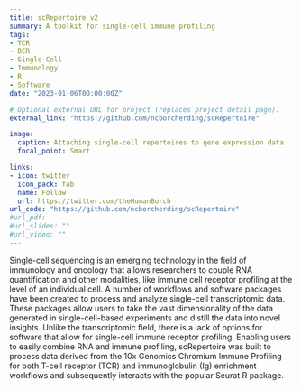 ```yaml
---
title: scRepertoire v2
summary: A toolkit for single-cell immune profiling
tags:
- TCR
- BCR
- Single-Cell
- Immunology
- R
- Software
date: "2023-01-06T00:00:00Z"

# Optional external URL for project (replaces project detail page).
external_link: "https://github.com/ncborcherding/scRepertoire"

image:
  caption: Attaching single-cell repertoires to gene expression data
  focal_point: Smart

links:
- icon: twitter
  icon_pack: fab
  name: Follow
  url: https://twitter.com/theHumanBorch
url_code: "https://github.com/ncborcherding/scRepertoire"
#url_pdf: 
#url_slides: ""
#url_video: ""
---
```


Single-cell sequencing is an emerging technology in the field of immunology and oncology that allows researchers to couple RNA quantification and other modalities, like immune cell receptor profiling at the level of an individual cell. A number of workflows and software packages have been created to process and analyze single-cell transcriptomic data. These packages allow users to take the vast dimensionality of the data generated in single-cell-based experiments and distill the data into novel insights. Unlike the transcriptomic field, there is a lack of options for software that allow for single-cell immune receptor profiling. Enabling users to easily combine RNA and immune profiling, scRepertoire was built to process data derived from the 10x Genomics Chromium Immune Profiling for both T-cell receptor (TCR) and immunoglobulin (Ig) enrichment workflows and subsequently interacts with the popular Seurat R package.